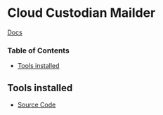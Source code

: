 # Cloud Custodian Mailder

[Docs](https://cloudcustodian.io/docs/tools/c7n-mailer.html)

<!-- START doctoc generated TOC please keep comment here to allow auto update -->
<!-- DON'T EDIT THIS SECTION, INSTEAD RE-RUN doctoc TO UPDATE -->
### Table of Contents

- [Tools installed](#tools-installed)

<!-- END doctoc generated TOC please keep comment here to allow auto update -->

## Tools installed

- [Source Code](https://github.com/cloud-custodian/cloud-custodian/tree/master/tools/c7n_mailer)
